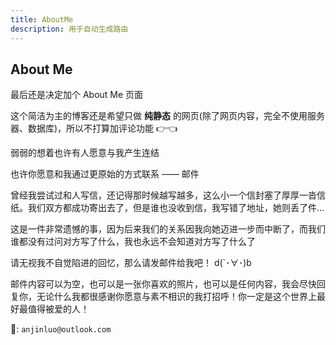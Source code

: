 ```yaml
---
title: AboutMe
description: 用于自动生成路由
---
```


## About Me

最后还是决定加个 About Me 页面

这个简洁为主的博客还是希望只做 **纯静态** 的网页(除了网页内容，完全不使用服务器、数据库)，所以不打算加评论功能 👉👈

弱弱的想着也许有人愿意与我产生连结

也许你愿意和我通过更原始的方式联系 —— 邮件

曾经我尝试过和人写信，还记得那时候越写越多，这么小一个信封塞了厚厚一沓信纸。我们双方都成功寄出去了，但是谁也没收到信，我写错了地址，她则丢了件...

这是一件非常遗憾的事，因为后来我们的关系因我向她迈进一步而中断了，而我们谁都没有过问对方写了什么，我也永远不会知道对方写了什么了

请无视我不自觉陷进的回忆，那么请发邮件给我吧！ d(`･∀･)b

邮件内容可以为空，也可以是一张你喜欢的照片，也可以是任何内容，我会尽快回复你，无论什么我都很感谢你愿意与素不相识的我打招呼！你一定是这个世界上最好最值得被爱的人！

📮: `anjinluo@outlook.com`
